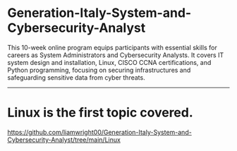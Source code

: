 # Generation-Italy-System-and-Cybersecurity-Analyst
This 10-week online program equips participants with essential skills for careers as System Administrators and Cybersecurity Analysts. It covers IT system design and installation, Linux, CISCO CCNA certifications, and Python programming, focusing on securing infrastructures and safeguarding sensitive data from cyber threats.

---

# Linux is the first topic covered. 
https://github.com/liamwright00/Generation-Italy-System-and-Cybersecurity-Analyst/tree/main/Linux
